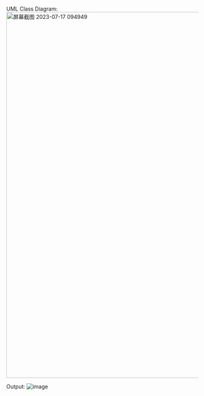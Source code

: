 UML Class Diagram:
<img width="958" alt="屏幕截图 2023-07-17 094949" src="https://github.com/lowweifeng/Test/assets/101630480/bd238794-7f85-45bd-a7c0-27110b943737">


Output:
![image](https://github.com/lowweifeng/Test/assets/101630480/d588b0fc-1cd2-4325-a36c-6b1a40d600ea)
